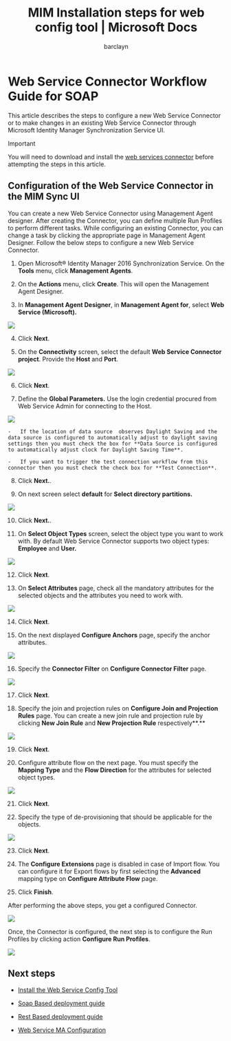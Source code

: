 ﻿---
# required metadata

title: MIM Installation steps for web config tool | Microsoft Docs
description: This article covers the steps required to install the web service configuration tool
keywords:
author: barclayn
ms.author: barclayn
manager: mbaldwin
ms.date: 11/07/2017
ms.topic: get-started-article
ms.service: microsoft-identity-manager
ms.technology: security
ms.assetid: 
---

# Web Service Connector Workflow Guide for SOAP
This article describes the steps to configure a new Web Service Connector or to make changes in an existing Web Service Connector through Microsoft Identity Manager Synchronization Service UI. 
>[!IMPORTANT]
You will need to download and install the [web services connector](https://www.microsoft.com/download/details.aspx?id=51495) before attempting the steps in this article.

## Configuration of the Web Service Connector in the MIM Sync UI

You can create a new Web Service Connector using Management Agent designer. After creating the Connector, you can define multiple Run Profiles to perform different tasks. While configuring an existing Connector, you can change a task by clicking the appropriate page in Management Agent Designer. Follow the below steps to configure a new Web Service Connector.

1.  Open Microsoft® Identity Manager 2016 Synchronization Service. On the **Tools** menu, click **Management Agents**.

2.  On the **Actions** menu, click **Create**. This will open the Management Agent Designer.

3.  In **Management Agent Designer**, in **Management Agent for**, select **Web Service (Microsoft).**

![](media/microsoft-identity-manager-2016-ma-ws-maconfig/create-ma.png)

4. Click **Next**.

5.  On the **Connectivity** screen, select the default **Web Service Connector project**. Provide the **Host** and **Port**.

![](media/microsoft-identity-manager-2016-ma-ws-maconfig/create-ma-connectivity.png)

6. Click **Next**.

7.  Define the **Global Parameters.** Use the login credential procured from Web Service Admin for connecting to the Host. 

![](media/microsoft-identity-manager-2016-ma-ws-maconfig/create-ma-global-parameters.png)

    -   If the location of data source  observes Daylight Saving and the data source is configured to automatically adjust to daylight saving settings then you must check the box for **Data Source is configured to automatically adjust clock for Daylight Saving Time**.

    -   If you want to trigger the test connection workflow from this connector then you must check the check box for **Test Connection**.

8. Click **Next.**.

9.  On next screen select **default** for **Select directory partitions.**

![](media/microsoft-identity-manager-2016-ma-ws-maconfig/create-ma-partitions.png)

10. Click **Next.**.

11.  On **Select Object Types** screen, select the object type you want to work with. By default Web Service Connector supports two object types:
    **Employee** and **User.**

![](media/microsoft-identity-manager-2016-ma-ws-maconfig/select-object-types.png)

12.   Click **Next**.

13.  On **Select Attributes** page, check all the mandatory attributes for the selected objects and the attributes you need to work with.

![](media/microsoft-identity-manager-2016-ma-ws-maconfig/select-attributes.png)

14.   Click **Next**.

15.  On the next displayed **Configure Anchors** page, specify the anchor attributes.

![](media/microsoft-identity-manager-2016-ma-ws-maconfig/configure-anchors.png)

16.  Specify the **Connector Filter** on **Configure Connector Filter** page.

![](media/microsoft-identity-manager-2016-ma-ws-maconfig/configure-connector-filter.png)

17.   Click **Next**.

18.  Specify the join and projection rules on **Configure Join and Projection Rules** page. You can create a new join rule and projection rule by clicking **New Join Rule** and **New Projection Rule** respectively**.**

![](media/microsoft-identity-manager-2016-ma-ws-maconfig/join-projection.png)

19. Click **Next**.

20.  Configure attribute flow on the next page. You must specify the **Mapping Type** and the **Flow Direction** for the attributes for selected object types.

![](media/microsoft-identity-manager-2016-ma-ws-maconfig/attribute-flow.png)

21. Click **Next**.

22.  Specify the type of de-provisioning that should be applicable for the objects.

![](media/microsoft-identity-manager-2016-ma-ws-maconfig/deprovisioning.png)

23.   Click **Next**.

24.  The **Configure Extensions** page is disabled in case of Import flow. You can configure it for Export flows by first selecting the **Advanced** mapping type on **Configure Attribute Flow** page.

25. Click **Finish**.

After performing the above steps, you get a configured Connector.


![](media/microsoft-identity-manager-2016-ma-ws-maconfig/sync-manager.png)

Once, the Connector is configured, the next step is to configure the Run Profiles by clicking action **Configure Run Profiles**.

![](media/microsoft-identity-manager-2016-ma-ws-maconfig/extensions.png)

## Next steps

-  [Install the Web Service Config Tool](microsoft-identity-manager-2016-ma-ws-install.md)

-  [Soap Based deployment guide](microsoft-identity-manager-2016-ma-ws-soap.md)

-  [Rest Based deployment guide](microsoft-identity-manager-2016-ma-ws-restgeneric.md)

-  [Web Service MA Configuration](microsoft-identity-manager-2016-ma-ws-restgeneric.md)

